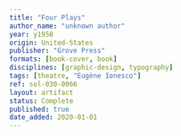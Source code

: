 ```yaml
---
title: "Four Plays"
author_name: "unknown author"
year: y1958
origin: United-States
publisher: "Grove Press"
formats: [book-cover, book]
disciplines: [graphic-design, typography]
tags: [theatre, "Eugène Ionesco"]
ref: sol-030-0066
layout: artifact
status: Complete
published: true
date_added: 2020-01-01
---
```

